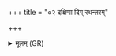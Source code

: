 +++
title = "०२ दक्षिणा दिग् रथन्तरम्"

+++
<details><summary>मूलम् (GR)</summary>

दक्षिणा दिग् रथन्तरं देवता । (…) ॥
</details>
